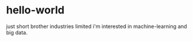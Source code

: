 # hello-world
just short
brother industries limited
i'm interested in machine-learning and big data.
